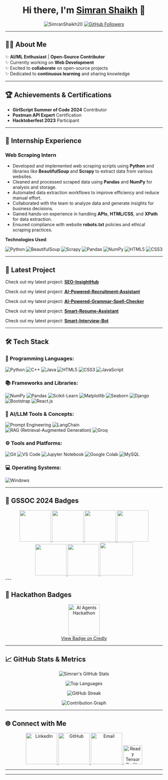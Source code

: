 <h1 align="center">Hi there, I'm <a href="https://www.linkedin.com/in/simran-shaikh-39207a23b/">Simran Shaikh</a> 👋</h1>
<p align="center">
  <img src="https://komarev.com/ghpvc/?username=SimranShaikh20&label=Profile%20views&color=brightgreen&style=flat" alt="SimranShaikh20" />
  <a href="https://github.com/SimranShaikh20?tab=followers">
    <img src="https://img.shields.io/github/followers/SimranShaikh20?label=Followers&style=social" alt="GitHub Followers">
  </a>
</p>

---

## 👩‍💻 About Me


✨ **AI/ML Enthusiast** | **Open-Source Contributor**<br>
✨ Currently working on **Web Development**<br>
✨ Excited to **collaborate** on open-source projects<br>
✨ Dedicated to **continuous learning** and sharing knowledge<br>

---
## 🏆 Achievements & Certifications

- **GirlScript Summer of Code 2024** Contributor
- **Postman API Expert** Certification
- **Hacktoberfest 2023** Participant

---

## 💼 Internship Experience

### **Web Scraping Intern**  
 

- Developed and implemented web scraping scripts using **Python** and libraries like **BeautifulSoup** and **Scrapy** to extract data from various websites.
- Cleaned and processed scraped data using **Pandas** and **NumPy** for analysis and storage.
- Automated data extraction workflows to improve efficiency and reduce manual effort.
- Collaborated with the team to analyze data and generate insights for business decisions.
- Gained hands-on experience in handling **APIs**, **HTML/CSS**, and **XPath** for data extraction.
- Ensured compliance with website **robots.txt** policies and ethical scraping practices.

**Technologies Used**:  
<p>
  <img src="https://img.shields.io/badge/Python-3776AB?logo=python&logoColor=white" alt="Python" />
  <img src="https://img.shields.io/badge/BeautifulSoup-4.9.3-green?logo=beautifulsoup&logoColor=white" alt="BeautifulSoup" />
  <img src="https://img.shields.io/badge/Scrapy-1.8.0-orange?logo=scrapy&logoColor=white" alt="Scrapy" />
  <img src="https://img.shields.io/badge/Pandas-150458?logo=pandas&logoColor=white" alt="Pandas" />
  <img src="https://img.shields.io/badge/NumPy-013243?logo=numpy&logoColor=white" alt="NumPy" />
  <img src="https://img.shields.io/badge/HTML5-E34F26?logo=html5&logoColor=white" alt="HTML5" />
  <img src="https://img.shields.io/badge/CSS3-1572B6?logo=css3&logoColor=white" alt="CSS3" />
</p>

--------


## 🚀 Latest Project

Check out my latest project: [**SEO-InsightHub**](https://github.com/SimranShaikh20/SEO-InsightHub-Powered-by-Agno-AI-Agent-Framework)

Check out my latest project: [**AI-Powered-Recruitment-Assistant**](https://github.com/SimranShaikh20/AI-Powered-Recruitment-Assistant)

Check out my latest project: [**AI-Powered-Grammar-Spell-Checker**](https://github.com/SimranShaikh20/AI-Powered-Grammar-Spell-Checker)

Check out my latest project: [**Smart-Resume-Assistant**](https://github.com/SimranShaikh20/Smart-Resume-Assistant)

Check out my latest project: [**Smart-Interview-Bot**](https://github.com/SimranShaikh20/Smart-Interview-Bot)


--------


## 🛠️ Tech Stack 

### 🚀 Programming Languages:
<p>
  <img src="https://img.shields.io/badge/Python-3776AB?logo=python&logoColor=white" alt="Python" />
  <img src="https://img.shields.io/badge/C++-00599C?logo=c%2B%2B&logoColor=white" alt="C++" />
  <img src="https://img.shields.io/badge/Java-ED8B00?logo=java&logoColor=white" alt="Java" />
  <img src="https://img.shields.io/badge/HTML5-E34F26?logo=html5&logoColor=white" alt="HTML5" />
  <img src="https://img.shields.io/badge/CSS3-1572B6?logo=css3&logoColor=white" alt="CSS3" />
  <img src="https://img.shields.io/badge/JavaScript-F7DF1E?logo=javascript&logoColor=black" alt="JavaScript" />
</p>

### 📚 Frameworks and Libraries:
<p>
  <img src="https://img.shields.io/badge/Numpy-013243?logo=numpy&logoColor=white" alt="NumPy" />
  <img src="https://img.shields.io/badge/Pandas-150458?logo=pandas&logoColor=white" alt="Pandas" />
  <img src="https://img.shields.io/badge/Scikit_Learn-F7931E?logo=scikit-learn&logoColor=white" alt="Scikit-Learn" />
  <img src="https://img.shields.io/badge/Matplotlib-11557C?logo=matplotlib&logoColor=white" alt="Matplotlib" />
  <img src="https://img.shields.io/badge/Seaborn-2E4053?logo=seaborn&logoColor=white" alt="Seaborn" />
  <img src="https://img.shields.io/badge/Django-092E20?logo=django&logoColor=white" alt="Django" />
  <img src="https://img.shields.io/badge/Bootstrap-563D7C?logo=bootstrap&logoColor=white" alt="Bootstrap" />
  <img src="https://img.shields.io/badge/React-61DAFB?logo=react&logoColor=black" alt="React.js" />
</p>

### 🤖 AI/LLM Tools & Concepts:
<p>
  <img src="https://img.shields.io/badge/Prompt%20Engineering-800080?logo=openai&logoColor=white" alt="Prompt Engineering" />
  <img src="https://img.shields.io/badge/LangChain-0F4C81?logo=langchain&logoColor=white" alt="LangChain" />
  <img src="https://img.shields.io/badge/RAG-FF6F61?logo=semanticweb&logoColor=white" alt="RAG (Retrieval-Augmented Generation)" />
  <img src="https://img.shields.io/badge/Groq-00BFFF?logo=groq&logoColor=white" alt="Groq" />
</p>


### ⚙️ Tools and Platforms:
<p>
  <img src="https://img.shields.io/badge/Git-F05032?logo=git&logoColor=white" alt="Git" />
  <img src="https://img.shields.io/badge/Visual_Studio_Code-007ACC?logo=visual-studio-code&logoColor=white" alt="VS Code" />
  <img src="https://img.shields.io/badge/Jupyter-F37626?logo=jupyter&logoColor=white" alt="Jupyter Notebook" />
  <img src="https://img.shields.io/badge/Google_Colab-F9AB00?logo=googlecolab&logoColor=black" alt="Google Colab" />
  <img src="https://img.shields.io/badge/MySQL-4479A1?logo=mysql&logoColor=white" alt="MySQL" />
</p>


### 💻 Operating Systems:
<p>
  <img src="https://img.shields.io/badge/Windows-0078D6?logo=windows&logoColor=white" alt="Windows" />
</p>

---

## 🏅 GSSOC 2024 Badges
<div style='display:flex; align-items:center; gap: 10px;' align='center'>
  <a href="https://gssoc.girlscript.tech/leaderboard">
    <img src="https://raw.githubusercontent.com/GSSoC24/Postman-Challenge/main/docs/assets/Postman%20White.png" width="100px" height="100px" />
    <img src="https://raw.githubusercontent.com/GSSoC24/Postman-Challenge/main/docs/assets/1.png" width="100px" height="100px" />
    <img src="https://raw.githubusercontent.com/GSSoC24/Postman-Challenge/main/docs/assets/2.png" width="100px" height="100px" />
    <img src="https://raw.githubusercontent.com/GSSoC24/Postman-Challenge/main/docs/assets/3.png" width="100px" height="100px" />
    <img src="https://raw.githubusercontent.com/GSSoC24/Postman-Challenge/main/docs/assets/4.png" width="100px" height="100px" />
    <img src="https://raw.githubusercontent.com/GSSoC24/Postman-Challenge/main/docs/assets/5.png" width="100px" height="100px" />
    <img src="https://raw.githubusercontent.com/GSSoC24/Postman-Challenge/main/docs/assets/6.png" width="105px" height="105px" />
  </a>
</div>
---

## 🏅 Hackathon Badges

<div style="display: flex; flex-direction: column; align-items: center; justify-content: center; text-align: center;">
    <img src="https://i.postimg.cc/brXt7HYn/badge.jpg" alt="AI Agents Hackathon" width="100px" height="100px" />
    <div>
    <a href="https://www.credly.com/badges/925d2299-a1fc-4f97-a3ac-03111c207349/public_url" target="_blank">
        View Badge on Credly
    </a>
    </div>
</div>



---

## 📈 GitHub Stats & Metrics

<div align="center">

  ![Simran's GitHub Stats](https://github-readme-stats.vercel.app/api?username=SimranShaikh20&show_icons=true&theme=default&hide_border=true&include_all_commits=true&count_private=true)

  ![Top Languages](https://github-readme-stats.vercel.app/api/top-langs/?username=SimranShaikh20&layout=compact&theme=default&hide_border=true)

  ![GitHub Streak](https://streak-stats.demolab.com/?user=SimranShaikh20&theme=default&hide_border=true)

  ![Contribution Graph](https://github-readme-activity-graph.vercel.app/graph?username=SimranShaikh20&theme=github-light&hide_border=true&area=true)



</div>



---

## 🌐 Connect with Me
<p align="center">
  <a href="https://www.linkedin.com/in/simran-shaikh-39207a23b/" target="_blank">
    <img src="https://img.shields.io/badge/LinkedIn-0077B5?logo=linkedin&logoColor=white" alt="LinkedIn" width="100" />
  </a>
  <a href="https://github.com/SimranShaikh20" target="_blank">
    <img src="https://img.shields.io/badge/GitHub-181717?logo=github&logoColor=white" alt="GitHub" width="100" />
  </a>
  <a href="mailto:your-email@example.com" target="_blank">
    <img src="https://img.shields.io/badge/Email-D14836?logo=gmail&logoColor=white" alt="Email" width="100" />
  </a>
   <a href="https://app.readytensor.ai/users/msusimran20" target="_blank">
    <img src="https://upload.wikimedia.org/wikipedia/commons/2/2d/Tensorflow_logo.svg" alt="Ready Tensor Profile" width="60" />
  </a>
</p>




---

---

